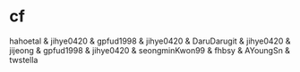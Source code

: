 # cf
hahoetal & jihye0420 & gpfud1998 & jihye0420 & DaruDarugit & jihye0420 & jijeong & gpfud1998 & jihye0420 & seongminKwon99 & fhbsy & AYoungSn & twstella

